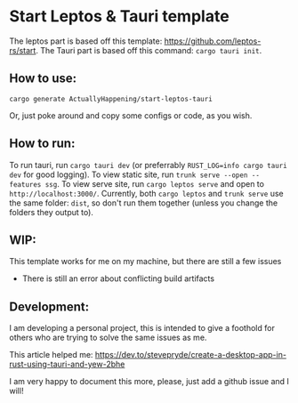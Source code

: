 # Start Leptos & Tauri template
The leptos part is based off this template: https://github.com/leptos-rs/start.
The Tauri part is based off this command: `cargo tauri init`.

## How to use:
`cargo generate ActuallyHappening/start-leptos-tauri`

Or, just poke around and copy some configs or code, as you wish.

## How to run:
To run tauri, run `cargo tauri dev` (or preferrably `RUST_LOG=info cargo tauri dev` for good logging).
To view static site, run `trunk serve --open --features ssg`.
To view serve site, run `cargo leptos serve` and open to `http://localhost:3000/`.
Currently, both `cargo leptos` and `trunk serve` use the same folder: `dist`, so
don't run them together (unless you change the folders they output to).

## WIP:
This template works for me on my machine, but there are still a few issues
- There is still an error about conflicting build artifacts


## Development:
I am developing a personal project, this is intended to give a foothold for others
who are trying to solve the same issues as me.

This article helped me: https://dev.to/stevepryde/create-a-desktop-app-in-rust-using-tauri-and-yew-2bhe

I am very happy to document this more, please, just add a github issue and I will!